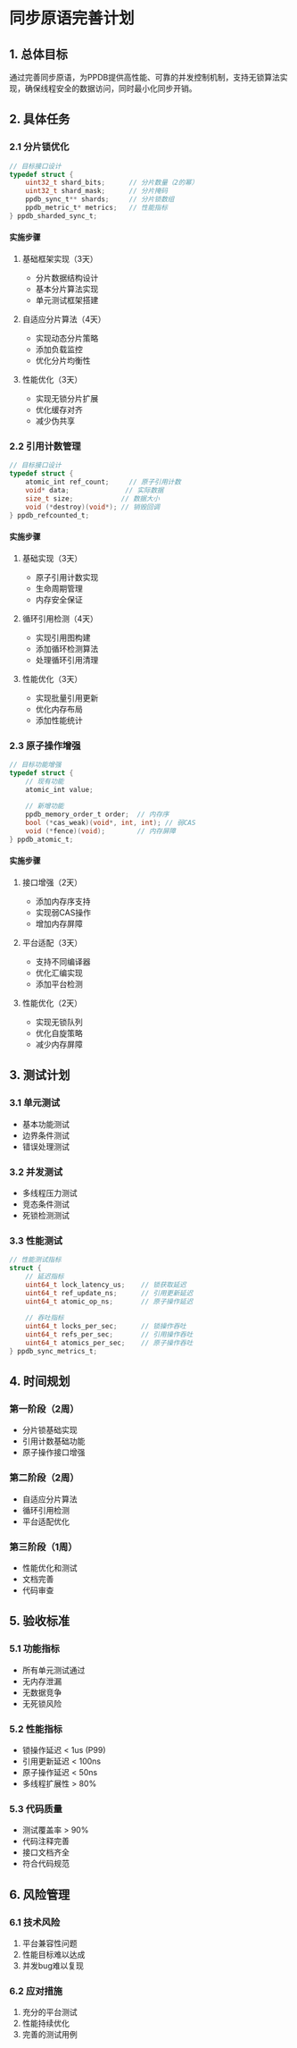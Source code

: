 # 同步原语完善计划

## 1. 总体目标

通过完善同步原语，为PPDB提供高性能、可靠的并发控制机制，支持无锁算法实现，确保线程安全的数据访问，同时最小化同步开销。

## 2. 具体任务

### 2.1 分片锁优化
```c
// 目标接口设计
typedef struct {
    uint32_t shard_bits;      // 分片数量（2的幂）
    uint32_t shard_mask;      // 分片掩码
    ppdb_sync_t** shards;     // 分片锁数组
    ppdb_metric_t* metrics;   // 性能指标
} ppdb_sharded_sync_t;
```

#### 实施步骤
1. 基础框架实现（3天）
   - 分片数据结构设计
   - 基本分片算法实现
   - 单元测试框架搭建

2. 自适应分片算法（4天）
   - 实现动态分片策略
   - 添加负载监控
   - 优化分片均衡性

3. 性能优化（3天）
   - 实现无锁分片扩展
   - 优化缓存对齐
   - 减少伪共享

### 2.2 引用计数管理
```c
// 目标接口设计
typedef struct {
    atomic_int ref_count;     // 原子引用计数
    void* data;              // 实际数据
    size_t size;            // 数据大小
    void (*destroy)(void*); // 销毁回调
} ppdb_refcounted_t;
```

#### 实施步骤
1. 基础实现（3天）
   - 原子引用计数实现
   - 生命周期管理
   - 内存安全保证

2. 循环引用检测（4天）
   - 实现引用图构建
   - 添加循环检测算法
   - 处理循环引用清理

3. 性能优化（3天）
   - 实现批量引用更新
   - 优化内存布局
   - 添加性能统计

### 2.3 原子操作增强
```c
// 目标功能增强
typedef struct {
    // 现有功能
    atomic_int value;
    
    // 新增功能
    ppdb_memory_order_t order;  // 内存序
    bool (*cas_weak)(void*, int, int); // 弱CAS
    void (*fence)(void);        // 内存屏障
} ppdb_atomic_t;
```

#### 实施步骤
1. 接口增强（2天）
   - 添加内存序支持
   - 实现弱CAS操作
   - 增加内存屏障

2. 平台适配（3天）
   - 支持不同编译器
   - 优化汇编实现
   - 添加平台检测

3. 性能优化（2天）
   - 实现无锁队列
   - 优化自旋策略
   - 减少内存屏障

## 3. 测试计划

### 3.1 单元测试
- 基本功能测试
- 边界条件测试
- 错误处理测试

### 3.2 并发测试
- 多线程压力测试
- 竞态条件测试
- 死锁检测测试

### 3.3 性能测试
```c
// 性能测试指标
struct {
    // 延迟指标
    uint64_t lock_latency_us;    // 锁获取延迟
    uint64_t ref_update_ns;      // 引用更新延迟
    uint64_t atomic_op_ns;       // 原子操作延迟
    
    // 吞吐指标
    uint64_t locks_per_sec;      // 锁操作吞吐
    uint64_t refs_per_sec;       // 引用操作吞吐
    uint64_t atomics_per_sec;    // 原子操作吞吐
} ppdb_sync_metrics_t;
```

## 4. 时间规划

### 第一阶段（2周）
- 分片锁基础实现
- 引用计数基础功能
- 原子操作接口增强

### 第二阶段（2周）
- 自适应分片算法
- 循环引用检测
- 平台适配优化

### 第三阶段（1周）
- 性能优化和测试
- 文档完善
- 代码审查

## 5. 验收标准

### 5.1 功能指标
- 所有单元测试通过
- 无内存泄漏
- 无数据竞争
- 无死锁风险

### 5.2 性能指标
- 锁操作延迟 < 1us (P99)
- 引用更新延迟 < 100ns
- 原子操作延迟 < 50ns
- 多线程扩展性 > 80%

### 5.3 代码质量
- 测试覆盖率 > 90%
- 代码注释完善
- 接口文档齐全
- 符合代码规范

## 6. 风险管理

### 6.1 技术风险
1. 平台兼容性问题
2. 性能目标难以达成
3. 并发bug难以复现

### 6.2 应对措施
1. 充分的平台测试
2. 性能持续优化
3. 完善的测试用例 
